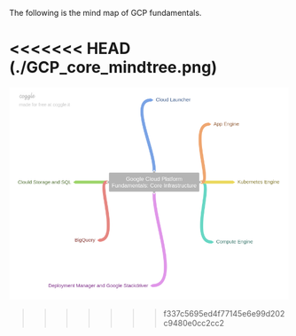 The following is the mind map of GCP fundamentals.

<<<<<<< HEAD
(./GCP_core_mindtree.png)
=======
![img](./Google_Cloud_Platform_Fundamentals_Core_Infrastructure.png)
>>>>>>> f337c5695ed4f77145e6e99d202c9480e0cc2cc2
